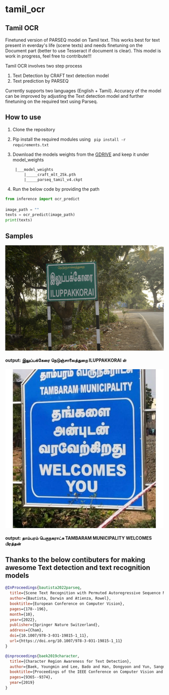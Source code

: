 # tamil_ocr
## Tamil OCR 

Finetuned version of PARSEQ model on Tamil text. This works best for text present in everday's life (scene texts) and needs finetuning on the Document part (better to use Tesseract if document is clear). This model is work in progress, feel free to contribute!!!

Tamil OCR involves two step process
1. Text Detection by CRAFT text detection model
2. Text prediction by PARSEQ

Currently supports two languages (English + Tamil). Accuracy of the model can be improved by adjusting the Text detection model and further finetuning on the required text using Parseq.

## How to use
1. Clone the repository
2. Pip install the required modules using
   ``` pip install -r requirements.txt```
4. Download the models weights from the [GDRIVE](https://drive.google.com/drive/folders/1oMxdp7VE4Z0uHQkHr1VIrXYfyjZ_WwFV?usp=sharing) and keep it under model_weights 
    
        |___model_weights
            |_____craft_mlt_25k.pth
            |_____parseq_tamil_v4.ckpt
    
5. Run the below code by providing the path

```python
from inference import ocr_predict

image_path = ""
texts = ocr_predict(image_path)
print(texts)

```

## Samples
<img width="1000" alt="teaser" src="./test_images/signboard_1.jpg">

#### output: இலுப்பக்கேரை நெடுஞ்சாலைத்துறை ILUPPAKKORAI ள்



<img width="1000" alt="teaser" src="./test_images/signboard_2.jpg">

#### output: தாம்பரம் பெருநகராட்சு TAMBARAM MUNICIPALITY WELCOMES பிரத்தன்

## Thanks to the below contibuters for making awesome Text detection and text recognition models

```bibtex
@InProceedings{bautista2022parseq,
  title={Scene Text Recognition with Permuted Autoregressive Sequence Models},
  author={Bautista, Darwin and Atienza, Rowel},
  booktitle={European Conference on Computer Vision},
  pages={178--196},
  month={10},
  year={2022},
  publisher={Springer Nature Switzerland},
  address={Cham},
  doi={10.1007/978-3-031-19815-1_11},
  url={https://doi.org/10.1007/978-3-031-19815-1_11}
}
```

```bibtex
@inproceedings{baek2019character,
  title={Character Region Awareness for Text Detection},
  author={Baek, Youngmin and Lee, Bado and Han, Dongyoon and Yun, Sangdoo and Lee, Hwalsuk},
  booktitle={Proceedings of the IEEE Conference on Computer Vision and Pattern Recognition},
  pages={9365--9374},
  year={2019}
}
```
